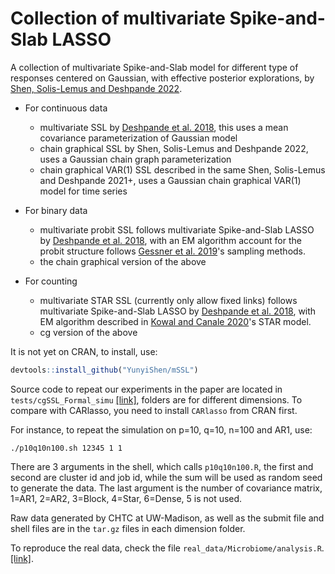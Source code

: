 # Collection of multivariate Spike-and-Slab LASSO

A collection of multivariate Spike-and-Slab model for different type of responses centered on Gaussian, with effective posterior explorations, by [Shen, Solis-Lemus and Deshpande 2022](https://arxiv.org/abs/2207.07020).  

- For continuous data
    - multivariate SSL by [Deshpande et al. 2018](https://arxiv.org/abs/1708.08911), this uses a mean covariance parameterization of Gaussian model
    - chain graphical SSL by Shen, Solis-Lemus and Deshpande 2022, uses a Gaussian chain graph parameterization
    - chain graphical VAR(1) SSL described in the same Shen, Solis-Lemus and Deshpande 2021+, uses a Gaussian chain graphical VAR(1) model for time series

- For binary data
    - multivariate probit SSL follows multivariate Spike-and-Slab LASSO by [Deshpande et al. 2018](https://arxiv.org/abs/1708.08911), with an EM algorithm account for the probit structure follows [Gessner et al. 2019](arxiv.org/abs/1910.09328)'s sampling methods.
    - the chain graphical version of the above

- For counting
    - multivariate STAR SSL (currently only allow fixed links) follows multivariate Spike-and-Slab LASSO by [Deshpande et al. 2018](https://arxiv.org/abs/1708.08911), with EM algorithm described in [Kowal and Canale 2020](arxiv.org/abs/1906.11653)'s STAR model. 
    - cg version of the above



It is not yet on CRAN, to install, use:

```r
devtools::install_github("YunyiShen/mSSL")
```

Source code to repeat our experiments in the paper are located in `tests/cgSSL_Formal_simu` [[link]](https://github.com/YunyiShen/mSSL/tree/dev/tests/cgSSL_Formal_simu), folders are for different dimensions. To compare with CARlasso, you need to install `CARlasso` from CRAN first.

For instance, to repeat the simulation on p=10, q=10, n=100 and AR1, use:

```shell
./p10q10n100.sh 12345 1 1
```
There are 3 arguments in the shell, which calls `p10q10n100.R`, the first and second are cluster id and job id, while the sum will be used as random seed to generate the data. The last argument is the number of covariance matrix, 1=AR1, 2=AR2, 3=Block, 4=Star, 6=Dense, 5 is not used. 

Raw data generated by CHTC at UW-Madison, as well as the submit file and shell files are in the `tar.gz` files in each dimension folder.

To reproduce the real data, check the file `real_data/Microbiome/analysis.R`. [[link]](https://github.com/YunyiShen/mSSL/blob/dev/real_data/Micorbiome/analysis.R). 
